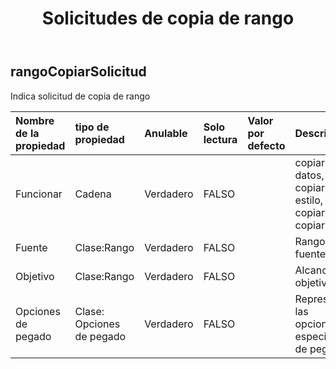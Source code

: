 ﻿---
title: Solicitudes de copia de rango
second_title: Aspose.Cells Cloud Documen
type: docs
url: /es/specification/model/rangecopyrequest/
description: "Aspose.Cells Especificación del modelo de nube: RangeCopyRequest. Maneje sin esfuerzo Excel y otros documentos de hoja de cálculo con funciones como abrir, generar, editar, dividir, fusionar, comparar y convertir."
kwords: Excel, Office, hoja de cálculo, nube REST API, RangeCopyRequest
weight: 50
---
## **rangoCopiarSolicitud**

 Indica solicitud de copia de rango

| Nombre de la propiedad| tipo de propiedad| Anulable| Solo lectura| Valor por defecto| Descripción|
|:- |:- |:- |:- |:- |:- |
| Funcionar| Cadena| Verdadero| FALSO|| copiar datos, copiar estilo, copiar a, copiar valor.|
| Fuente| Clase:Rango| Verdadero| FALSO|| Rango de fuente.|
| Objetivo| Clase:Rango| Verdadero| FALSO|| Alcance objetivo.|
| Opciones de pegado| Clase: Opciones de pegado| Verdadero| FALSO|| Representa las opciones especiales de pegado.|

